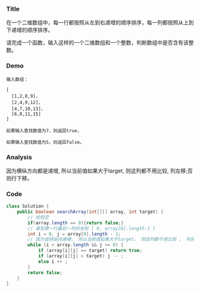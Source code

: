### Title
在一个二维数组中，每一行都按照从左到右递增的顺序排序，每一列都按照从上到下递增的顺序排序。

请完成一个函数，输入这样的一个二维数组和一个整数，判断数组中是否含有该整数。


### Demo
```$xslt
输入数组：

[
  [1,2,8,9]，
  [2,4,9,12]，
  [4,7,10,13]，
  [6,8,11,15]
]

如果输入查找数值为7，则返回true，

如果输入查找数值为5，则返回false。
```

### Analysis
因为横纵方向都是递增, 所以当前值如果大于target, 则这列都不用比较, 列左移;否则行下移。

### Code

```java
class Solution {
    public boolean searchArray(int[][] array, int target) {
        // 校验空
        if(array.length == 0){return false;}
        // 拿到第一行最后一列的坐标 [ 0, array[0].length-1 ]
        int i = 0, j = array[0].length - 1;
        // 因为竖排纵向递增， 所以当前值如果大于target， 则这列都不用比较 ， 列前移
        while (i < array.length && j >= 0) {
            if (array[i][j] == target) return true;
            if (array[i][j] > target) j -- ;
            else i ++ ;
        }
        return false;
    }
}
```

